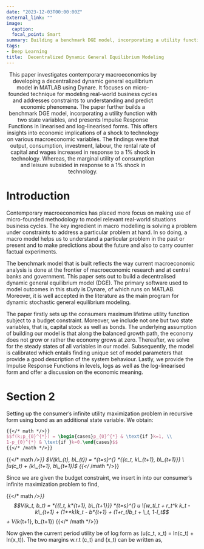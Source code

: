 ```yaml
---
date: "2023-12-03T00:00:00Z"
external_link: ""
image:
  caption: 
  focal_point: Smart
summary: Building a benchmark DGE model, incorporating a utility function with two state variables, and presenting the Impulse Response Functions in linearised and log-linearised forms.
tags:
- Deep Learning
title:  Decentralized Dynamic General Equilibrium Modeling
---
```



<div style="text-align: center; width: 80%;">

This paper investigates contemporary macroeconomics by developing a decentralized dynamic general equilibrium model in MATLAB using Dynare. It focuses on micro-founded technique for modeling real-world business cycles and addresses constraints to understanding and predict economic phenomena. The paper further builds a benchmark DGE model, incorporating a utility function with two state variables, and presents Impulse Response Functions in linearised and log-linearised forms. This offers insights into economic implications of a shock to technology on various macroeconomic variables. The findings were that output, consumption, investment, labour, the rental rate of capital and wages increased in response to a 1% shock in technology. Whereas, the marginal utility of consumption and leisure subsided in response to a 1% shock in technology.

</div>

# Introduction

Contemporary macroeconomics has placed more focus on making use of micro-founded methodology to model relevant real-world situations business cycles. The key ingredient in macro modelling is solving a problem under constraints to address a particular problem at hand. In so doing, a macro model helps us to understand a particular problem in the past or present and to make predictions about the future and also to carry counter factual experiments.

The benchmark model that is built reflects the way current macroeconomic analysis is done at the frontier of macroeconomic research and at central banks and government. This paper sets out to build a decentralised dynamic general equilibrium model (DGE). The primary software used to model outcomes in this study is Dynare, of which runs on MATLAB. Moreover, it is well accepted in the literature as the main program for dynamic stochastic general equilibrium modeling.

The paper firstly sets up the consumers maximum lifetime utility function subject to a budget constraint. Moreover, we include not one but two state variables, that is, capital stock as well as bonds. The underlying assumption of building our model is that along the balanced growth path, the economy does not grow or rather the economy grows at zero. Thereafter, we solve for the steady states of all variables in our model. Subsequently, the model is calibrated which entails finding unique set of model parameters that provide a good description of the system behaviour. Lastly, we provide the Impulse Response Functions in levels, logs as well as the log-linearised form and offer a discussion on the economic meaning.

# Section 2

Setting up the consumer’s infinite utility maximization problem in recursive form using bond as an additional state variable. We obtain:

```latex
{{</* math */>}}
$$f(k;p_{0}^{*}) = \begin{cases}p_{0}^{*} & \text{if }k=1, \\
1-p_{0}^{*} & \text{if }k=0.\end{cases}$$
{{</* /math */>}}
```


{{</* math */>}}
$V(k\_{t}, b\_{t}) = *{t=s}^{} *{{c_t, k\_{t+1}, b\_{t+1}}} \[u(c_t) + (k\_{t+1}, b\_{t+1})$
{{</* /math */>}}


Since we are given the budget constraint, we insert in into our consumer’s infinite maximization problem to find,

{{</* math */>}}
$$V(k_t, b_t) = *{{l_t, k*{t+1}, b\_{t+1}}} *{t=s}^{} u \[w_tl_t + r_t^k k_t - k\_{t+1} + (1+*k)k_t - b*{t+1} + (1+r_t)b_t + \_t, 1-l_t$$ + V(k*{t+1}, b\_{t+1})
{{</* /math */>}}

Now given the current period utility be of log form as (u(c_t, x_t) = ln(c_t) + ln(x_t)). The two margins w.r.t (c_t) and (x_t) can be written as,